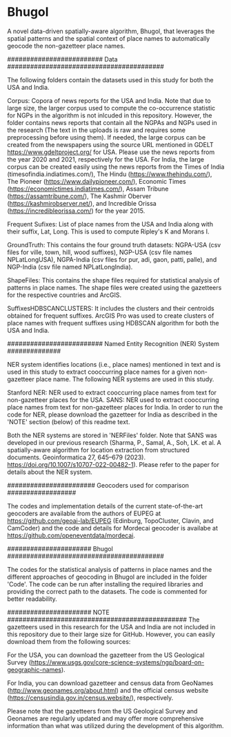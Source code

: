 # Bhugol
A novel data-driven spatially-aware algorithm, Bhugol, that leverages the spatial patterns and the spatial context of place names to automatically geocode the non-gazetteer place names. 


######################### Data #########################################

The following folders contain the datasets used in this study for both the USA and India.

Corpus: Copora of news reports for the USA and India. Note that due to large size, the larger corpus used to compute the co-occurrence statistic for NGPs in the algorithm is not inlcuded in this repository. However, the folder contains news reports that contain all the NGPAs and NGPs used in the research (The text in the uploads is raw and requires some preprocessing before using them). If needed, the large corpus can be created from the newspapers using the source URL mentioned in GDELT https://www.gdeltproject.org/ for USA. Please use the news reports from the year 2020 and 2021, respectively for the USA. For India, the large corpus can be created easily using the news reports from the Times of India (timesofindia.indiatimes.com/), The Hindu (https://www.thehindu.com/), The Pioneer (https://www.dailypioneer.com/), Economic Times (https://economictimes.indiatimes.com/), Assam Tribune (https://assamtribune.com/), The Kashmir Oberver (https://kashmirobserver.net/), and Incredible Orissa (https://incredibleorissa.com/) for the year 2015.

Frequent Sufixes: List of place names from the USA and India along with their suffix, Lat, Long. This is used to compute Ripley's K and Morans I. 

GroundTruth: This contains the four ground truth datasets: NGPA-USA (csv files for ville, town, hill, wood suffixes), NGP-USA (csv file names NPLatLongUSA), NGPA-India (csv files for pur, adi, gaon, patti, palle), and NGP-India (csv file named NPLatLongIndia).

ShapeFiles: This contains the shape files required for statistical analysis of patterns in place names. The shape files were created using the gazetteers for the respective countries and ArcGIS.

SuffixesHDBSCANCLUSTERS: It includes the clusters and their centroids obtained for frequent suffixes. ArcGIS Pro was used to create clusters of place names with frequent suffixes using HDBSCAN algorithm for both the USA and India.


######################### Named Entity Recognition (NER) System ##############

NER system identifies locations (i.e., place names) mentioned in text and is used in this study to extract cooccurring place names for a given non-gazetteer place name. The following NER systems are used in this study.

Stanford NER: NER used to extract cooccurring place names from text for non-gazetteer places for the USA.
SANS: NER used to extract cooccurring place names from text for non-gazetteer places for India. In order to run the code for NER, please download the gazetteer for India as described in the 'NOTE' section (below) of this readme text.

Both the NER systems are stored in 'NERFiles' folder. Note that SANS was developed in our previous research (Sharma, P., Samal, A., Soh, LK. et al. A spatially-aware algorithm for location extraction from structured documents. Geoinformatica 27, 645–679 (2023). https://doi.org/10.1007/s10707-022-00482-1). Please refer to the paper for details about the NER system.


####################### Geocoders used for comparison ##################

The codes and implementation details of the current state-of-the-art geocoders are available from the authors of EUPEG at https://github.com/geoai-lab/EUPEG (Edinburg, TopoCluster, Clavin, and CamCoder) and the code and details for Mordecai geocoder is availabe at https://github.com/openeventdata/mordecai.

###################### Bhugol #########################################

The codes for the statistical analysis of patterns in place names and the different approaches of geocoding in Bhugol are included in the folder 'Code'. 
The code can be run after installing the required libraries and providing the correct path to the datasets. The code is commented for better readability.

###################### NOTE ###############################################
The gazetteers used in this research for the USA and India are not included in this repository due to their large size for GitHub. However, you can easily download them from the following sources:

For the USA, you can download the gazetteer from the US Geological Survey (https://www.usgs.gov/core-science-systems/ngp/board-on-geographic-names).

For India, you can download gazetteer and census data from GeoNames (http://www.geonames.org/about.html) and the official census website (https://censusindia.gov.in/census.website/), respectively.

Please note that the gazetteers from the US Geological Survey and Geonames are regularly updated and may offer more comprehensive information than what was utilized during the development of this algorithm.
